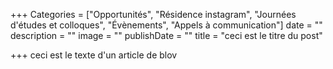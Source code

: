 +++
Categories = ["Opportunités", "Résidence instagram", "Journées d'études et colloques", "Évènements", "Appels à communication"]
date = ""
description = ""
image = ""
publishDate = ""
title = "ceci est le titre du post"

+++
ceci est le texte d'un article de blov
